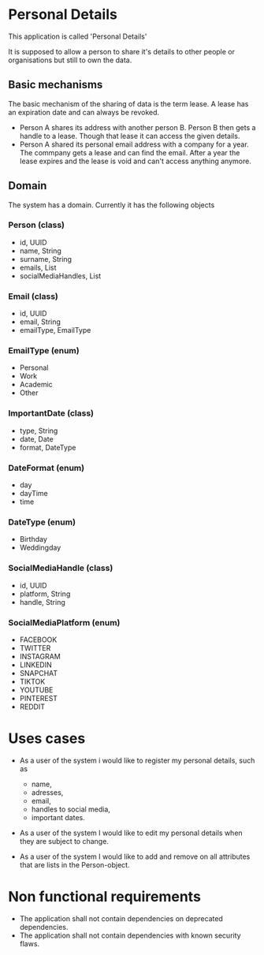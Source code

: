 # Personal Details
This application is called 'Personal Details'

It is supposed to allow a person to share it's details to other people or organisations but still to own the data. 

## Basic mechanisms
The basic mechanism of the sharing of data is the term lease. A lease has an expiration date and can always be revoked. 
 - Person A shares its address with another person B. Person B then gets a handle to a lease. Though that lease it can access the given details.
 - Person A shared its personal email address with a company for a year. The commpany gets a lease and can find the email. After a year the lease expires and the lease is void and can't access anything anymore.
   
## Domain
The system has a domain. Currently it has the following objects

### Person (class)
 - id, UUID
 - name, String
 - surname, String
 - emails, List<Email>
 - socialMediaHandles, List<SocialMediaHandle>

### Email (class)
 - id, UUID
 - email, String
 - emailType, EmailType

### EmailType (enum)
 - Personal
 - Work
 - Academic
 - Other

### ImportantDate (class)
 - type, String
 - date, Date
 - format, DateType

### DateFormat (enum)
 - day
 - dayTime
 - time

### DateType (enum)
 - Birthday
 - Weddingday

### SocialMediaHandle (class)
 - id, UUID
 - platform, String
 - handle, String

### SocialMediaPlatform (enum)
 - FACEBOOK
 - TWITTER
 - INSTAGRAM 
 - LINKEDIN
 - SNAPCHAT
 - TIKTOK
 - YOUTUBE
 - PINTEREST
 - REDDIT

# Uses cases
- As a user of the system i would like to register my personal details, such as 
    - name, 
    - adresses, 
    - email, 
    - handles to social media, 
    - important dates. 

- As a user of the system I would like to edit my personal details when they are subject to change.

- As a user of the system I would like to add and remove on all attributes that are lists in the Person-object.

# Non functional requirements
 - The application shall not contain dependencies on deprecated dependencies. 
 - The application shall not contain dependencies with known security flaws.





